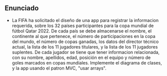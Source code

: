 ## Enunciado

- La FIFA ha solicitado el diseño de una app para registrar la informacion requerida, sobre los 32 países participantes para la copa mundial de fútbol Qatar 2022. De cada país se debe almacenarse el nombre, el continente al que pertenece, el número de participaciones en la copa del mundo, el número de copas ganadas, los datos del director técnico actual, la lista de los 11 jugadores titulares, y la lista de los 11 jugadores suplentes. De cada jugador se tiene que tener informacion relacionada, con su nombre, apellidos, edad, posición en el equipo y número de goles marcados en copas mundiales. Implemente el diagrama de clases, y la app usando el patron MVC, "usar arrays".